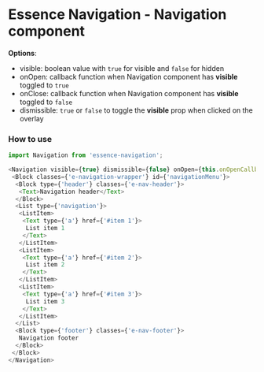 # Essence Navigation - Navigation component

**Options**:
- visible: boolean value with `true` for visible and `false` for hidden
- onOpen: callback function when Navigation component has **visible** toggled to `true`
- onClose: callback function when Navigation component has **visible** toggled to `false`
- dismissible: `true` or `false` to toggle the **visible** prop when clicked on the overlay

### How to use
```js
import Navigation from 'essence-navigation';

<Navigation visible={true} dismissible={false} onOpen={this.onOpenCallback.bind(this)} onClose={this.onCloseCallback.bind(this)}>
 <Block classes={'e-navigation-wrapper'} id={'navigationMenu'}>
  <Block type={'header'} classes={'e-nav-header'}>
   <Text>Navigation header</Text>
  </Block>
  <List type={'navigation'}>
   <ListItem>
    <Text type={'a'} href={'#item 1'}>
     List item 1
    </Text>
   </ListItem>
   <ListItem>
    <Text type={'a'} href={'#item 2'}>
     List item 2
    </Text>
   </ListItem>
   <ListItem>
    <Text type={'a'} href={'#item 3'}>
     List item 3
    </Text>
   </ListItem>
  </List>
  <Block type={'footer'} classes={'e-nav-footer'}>
   Navigation footer
  </Block>
 </Block>
</Navigation>
```